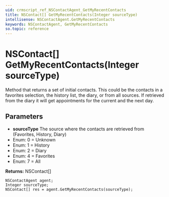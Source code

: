 ```yaml
---
uid: crmscript_ref_NSContactAgent_GetMyRecentContacts
title: NSContact[] GetMyRecentContacts(Integer sourceType)
intellisense: NSContactAgent.GetMyRecentContacts
keywords: NSContactAgent, GetMyRecentContacts
so.topic: reference
---
```


# NSContact[] GetMyRecentContacts(Integer sourceType)

Method that returns a set of initial contacts. This could be the contacts in a favorites selection, the history list, the diary, or from all sources. If retrieved from the diary it will get appointments for the current and the next day.

## Parameters

* **sourceType** The source where the contacts are retrieved from (Favorites, History, Diary)
* Enum: 0 = Unknown 
* Enum: 1 = History 
* Enum: 2 = Diary 
* Enum: 4 = Favorites 
* Enum: 7 = All 

**Returns:** NSContact[]

```crmscript
NSContactAgent agent;
Integer sourceType;
NSContact[] res = agent.GetMyRecentContacts(sourceType);
```

